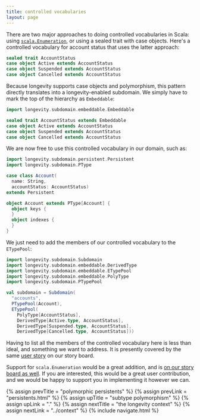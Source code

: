 ```yaml
---
title: controlled vocabularies
layout: page
---
```


There are two major approaches to doing controlled vocabularies in
Scala: using
[`scala.Enumeration`](http://www.scala-lang.org/api/current/index.html#scala.Enumeration),
or using a sealed trait with case objects. Here's a controlled
vocabulary for account status that uses the latter approach:

```scala
sealed trait AccountStatus
case object Active extends AccountStatus
case object Suspended extends AccountStatus
case object Cancelled extends AccountStatus
```

Because longevity supports case objects and polymorphism, this pattern
directly translates into a longevity-enabled subdomain. We simply have
to mark the top of the hierarchy as `Embeddable`:

```scala
import longevity.subdomain.embeddable.Embeddable

sealed trait AccountStatus extends Embeddable
case object Active extends AccountStatus
case object Suspended extends AccountStatus
case object Cancelled extends AccountStatus
```

We are now free to use this controlled vocabulary in our domain, such
as:

```scala
import longevity.subdomain.persistent.Persistent
import longevity.subdomain.PType

case class Account(
  name: String,
  accountStatus: AccountStatus)
extends Persistent

object Account extends PType[Account] {
  object keys {
  }
  object indexes {
  }
}
```

We just need to add the members of our controlled vocabulary to the
`ETypePool`:

```scala
import longevity.subdomain.Subdomain
import longevity.subdomain.embeddable.DerivedType
import longevity.subdomain.embeddable.ETypePool
import longevity.subdomain.embeddable.PolyType
import longevity.subdomain.PTypePool

val subdomain = Subdomain(
  "accounts",
  PTypePool(Account),
  ETypePool(
    PolyType[AccountStatus],
    DerivedType[Active.type, AccountStatus],
    DerivedType[Suspended.type, AccountStatus],
    DerivedType[Cancelled.type, AccountStatus]))
```

Having to list all the members of the controlled vocabulary here is
less than ideal, and something we want to address. It is presently
covered by the same [user
story](https://www.pivotaltracker.com/story/show/127406543) on our
story board.

Support for `scala.Enumeration` would be a great addition, and is [on
our story board as
well](https://www.pivotaltracker.com/story/show/128589983). If you are
interested, this would be a great user contribution, and we would be
happy to support you in implementing it however we can.

{% assign prevTitle = "polymorphic persistents" %}
{% assign prevLink = "persistents.html" %}
{% assign upTitle = "subtype polymorphism" %}
{% assign upLink = "." %}
{% assign nextTitle = "the longevity context" %}
{% assign nextLink = "../context" %}
{% include navigate.html %}

